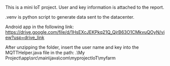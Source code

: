 This is a mini IoT project.
User and key information is attached to the report.

.venv is python script to generate data sent to the datacenter.

Android app in the following link: https://drive.google.com/file/d/1HsEXcJEKPkq21Q_QjrB63O1CMkvuQOyN/view?usp=drive_link

After unzipping the folder, insert the user name and key into the MQTTHelper.java file in the path: .\My Project\app\src\main\java\com\myprojectIoT\myfarm

